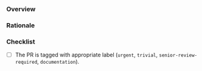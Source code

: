 ### Overview

<!-- A high level overview of the change -->

### Rationale

<!-- The reason the change is needed -->

### Checklist

- [ ] The PR is tagged with appropriate label (`urgent`, `trivial`, `senior-review-required`, `documentation`).

<!-- Explanation for any unchecked items above -->